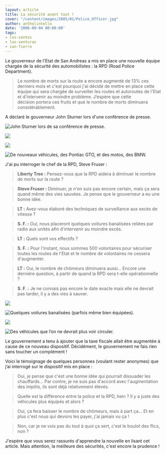 ```yaml
---
layout: article
title: La sécurité avant tout !
cover: "/content/images/2005/01/Police_Officer.jpg"
author: antholintello
date: '2006-09-04 00:00:00'
tags:
- los-santos
- las-venturas
- san-fierro
---
```


Le gouverneur de l'Etat de San Andreas a mis en place une nouvelle&nbsp;équipe chargée de la sécurité des automobilistes&nbsp;: la RPD (Road Police Department).

> Le nombre de morts sur la route a encore augmenté de 13% ces derniers mois et c'est pourquoi j'ai décidé de mettre en place cette équipe qui sera chargée de surveiller les routes et autoroutes de l'Etat et d'intervenir au moindre problème. J’espère que cette décision&nbsp;portera ces fruits et que le nombre de morts diminuera considérablement.

A déclaré le gouverneur John Sturner lors d'une conférence&nbsp;de presse.

![John Sturner lors de sa conférence de presse.](  /content/images/2005/01/John_Sturner.jpg)

![](  /content/images/2005/01/Pontiac_RPD_2.jpg)

![](  /content/images/2005/01/Pontiac_RPD.jpg)

![De nouveaux véhicules, des Pontiac GTO, et des motos, des BMW.](  /content/images/2005/01/BMW_RPD.jpg)

J'ai pu interroger le chef de la RPD, Steve Fruser :

> **Liberty Tree :** Pensez-vous que la RPD aidera&nbsp;à diminuer le nombre de morts sur la route ?

> **Steve Fruser :** Diminuer, je n'en suis pas encore certain, mais ça sera quand même des vies sauvées. Je pense que le gouverneur a eu une bonne idée.

> **LT :** Avez-vous élaboré des techniques de surveillance aux excès de vitesse ?

> **S. F. :** Oui, nous placeront quelques voitures banalisées reliées par radio aux unités afin d'intervenir au moindre excès.

> **LT :** Quels sont vos effectifs ?

> **S. F.&nbsp;:** Pour l'instant, nous sommes 500 volontaires pour sécuriser toutes les routes de l'Etat et le nombre de volontaires ne cessera d'augmenter.

> **LT :** Oui, le nombre de chômeurs diminuera aussi... Encore une dernière question, à partir de quand la RPD sera t-elle opérationnelle ?

> **S. F.&nbsp;:** Je ne connais pas encore le date exacte mais elle ne devrait pas tarder, il y a des vies à sauver.

![](  /content/images/2005/01/surveillance_banalis_e.jpg)

![Quelques voitures banalisées (parfois même bien équipées).](  /content/images/2005/01/surveillance_banalisee_2.jpg)

![](  /content/images/2005/01/voiture-patrouille.jpg)

![Des véhicules que l’on ne devrait plus voir circuler.](  /content/images/2005/01/SUV_patrol.jpg)

Le gouvernement a tenu à ajouter que la taxe fiscale allait être augmentée à cause de ce nouveau dispositif. Décidément, le gouvernement ne fais rien sans toucher un complément&nbsp;!

Voici le témoignage de quelques personnes (voulant rester anonymes)&nbsp;que j’ai interrogé sur le dispositif mis en place&nbsp;:

> Oui, je pense que c'est une bonne idée qui pourrait dissuader les chauffards... Par contre, je ne suis pas d'accord avec l'augmentation des impôts, ils sont déjà relativement élevés.

> Quelle est la différence entre la police et la RPD, hein ? Il y a juste des véhicules plus équipés et alors ?

> Oui, ça fera baisser le nombre de chômeurs, mais à part ça... Et en plus c'est nous qui devons les payer, j'ai jamais vu ça !

> Non, car je ne vois pas du tout à quoi ça sert, c'est le boulot des flics, non ?

J'espère que vous serez rassurés d'apprendre la nouvelle en lisant cet article. Mais attention, la meilleure des sécurités, c'est encore la prudence !

<!--kg-card-end: markdown-->
